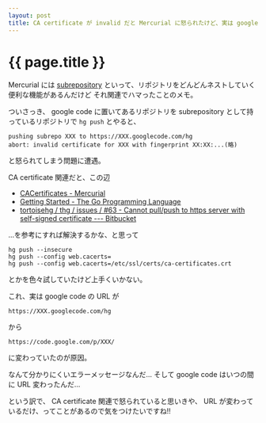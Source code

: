 ```yaml
---
layout: post
title: CA certificate が invalid だと Mercurial に怒られたけど、実は google code がリポジトリのリンクを変えていたのが原因だった。
---
```


# {{ page.title }} #

Mercurial には
[subrepository](http://mercurial.selenic.com/wiki/Subrepository)
といって、リポジトリをどんどんネストしていく便利な機能があるんだけど
それ関連でハマったことのメモ。

ついさっき、 google code に置いてあるリポジトリを subrepository
として持っているリポジトリで `hg push` とやると、

    pushing subrepo XXX to https://XXX.googlecode.com/hg
    abort: invalid certificate for XXX with fingerprint XX:XX:...(略)

と怒られてしまう問題に遭遇。


CA certificate 関連だと、この辺

- [CACertificates - Mercurial
  ](http://mercurial.selenic.com/wiki/CACertificates)
- [Getting Started - The Go Programming Language
  ](http://golang.org/doc/install.html)
- [tortoisehg / thg / issues / #63 - Cannot pull/push to https server
  with self-signed certificate --- Bitbucket
  ](https://bitbucket.org/tortoisehg/thg/issue/63/cannot-pull-push-to-https-server-with-self)

...を参考にすれば解決するかな、と思って

    hg push --insecure
    hg push --config web.cacerts=
    hg push --config web.cacerts=/etc/ssl/certs/ca-certificates.crt

とかを色々試していたけど上手くいかない。

これ、実は google code の URL が

    https://XXX.googlecode.com/hg

から

    https://code.google.com/p/XXX/

に変わっていたのが原因。

なんて分かりにくいエラーメッセージなんだ...
そして google code はいつの間に URL 変わったんだ...

という訳で、 CA certificate 関連で怒られていると思いきや、 URL
が変わっているだけ、ってことがあるので気をつけたいですね!!
